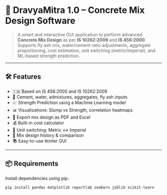 # 🧪 DravyaMitra 1.0 – Concrete Mix Design Software

> A smart and interactive GUI application to perform advanced **Concrete Mix Design** as per **IS 10262:2009** and **IS 456:2000**.  
> Supports fly ash mix, water/cement ratio adjustments, aggregate proportioning, cost estimation, unit switching (metric/imperial), and ML-based strength prediction.

---

## 🛠 Features

- 🇮🇳 Based on IS 456:2000 and IS 10262:2009
- 🧪 Cement, water, admixtures, aggregates, fly ash inputs
- 📈 Strength Prediction using a Machine Learning model
- 📊 Visualizations: Slump vs Strength, correlation heatmaps
- 🧾 Export mix design as PDF and Excel
- 💰 Built-in cost calculator
- 🔁 Unit switching: Metric ↔ Imperial
- 💾 Mix design history & comparison
- 📚 Easy-to-use tkinter GUI

---

## 📦 Requirements

Install dependencies using pip:

```bash
pip install pandas matplotlib reportlab seaborn joblib scikit-learn
